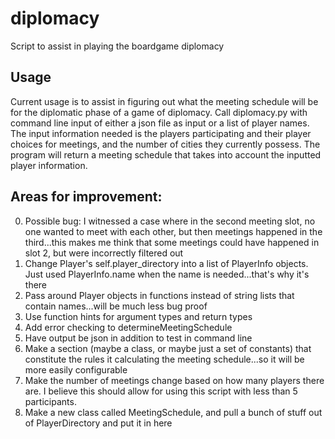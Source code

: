 # diplomacy
Script to assist in playing the boardgame diplomacy

## Usage
Current usage is to assist in figuring out what the meeting schedule will be for
the diplomatic phase of a game of diplomacy. Call diplomacy.py with command line
input of either a json file as input or a list of player names. The input
information needed is the players participating and their player choices for
meetings, and the number of cities they currently possess. The program will
return a meeting schedule that takes into account the inputted player information.

## Areas for improvement:
0. Possible bug: I witnessed a case where in the second meeting slot, no one
wanted to meet with each other, but then meetings happened in the third...this
makes me think that some meetings could have happened in slot 2, but were
incorrectly filtered out
1. Change Player's self.player_directory into a list of PlayerInfo objects. Just
used PlayerInfo.name when the name is needed...that's why it's there
2. Pass around Player objects in functions instead of string lists that contain names...will be much less bug proof
3. Use function hints for argument types and return types
4. Add error checking to determineMeetingSchedule
5. Have output be json in addition to test in command line
6. Make a section (maybe a class, or maybe just a set of constants) that constitute
the rules it calculating the meeting schedule...so it will be more easily configurable
7. Make the number of meetings change based on how many players there are. I
believe this should allow for using this script with less than 5 participants.
8. Make a new class called MeetingSchedule, and  pull a bunch of stuff out of PlayerDirectory and put it in here
